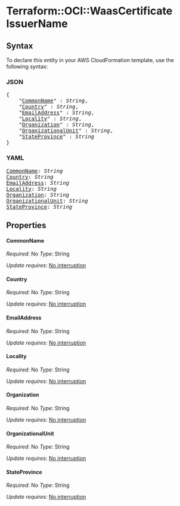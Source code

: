 # Terraform::OCI::WaasCertificate IssuerName

## Syntax

To declare this entity in your AWS CloudFormation template, use the following syntax:

### JSON

<pre>
{
    "<a href="#commonname" title="CommonName">CommonName</a>" : <i>String</i>,
    "<a href="#country" title="Country">Country</a>" : <i>String</i>,
    "<a href="#emailaddress" title="EmailAddress">EmailAddress</a>" : <i>String</i>,
    "<a href="#locality" title="Locality">Locality</a>" : <i>String</i>,
    "<a href="#organization" title="Organization">Organization</a>" : <i>String</i>,
    "<a href="#organizationalunit" title="OrganizationalUnit">OrganizationalUnit</a>" : <i>String</i>,
    "<a href="#stateprovince" title="StateProvince">StateProvince</a>" : <i>String</i>
}
</pre>

### YAML

<pre>
<a href="#commonname" title="CommonName">CommonName</a>: <i>String</i>
<a href="#country" title="Country">Country</a>: <i>String</i>
<a href="#emailaddress" title="EmailAddress">EmailAddress</a>: <i>String</i>
<a href="#locality" title="Locality">Locality</a>: <i>String</i>
<a href="#organization" title="Organization">Organization</a>: <i>String</i>
<a href="#organizationalunit" title="OrganizationalUnit">OrganizationalUnit</a>: <i>String</i>
<a href="#stateprovince" title="StateProvince">StateProvince</a>: <i>String</i>
</pre>

## Properties

#### CommonName

_Required_: No
_Type_: String

_Update requires_: [No interruption](https://docs.aws.amazon.com/AWSCloudFormation/latest/UserGuide/using-cfn-updating-stacks-update-behaviors.html#update-no-interrupt)

#### Country

_Required_: No
_Type_: String

_Update requires_: [No interruption](https://docs.aws.amazon.com/AWSCloudFormation/latest/UserGuide/using-cfn-updating-stacks-update-behaviors.html#update-no-interrupt)

#### EmailAddress

_Required_: No
_Type_: String

_Update requires_: [No interruption](https://docs.aws.amazon.com/AWSCloudFormation/latest/UserGuide/using-cfn-updating-stacks-update-behaviors.html#update-no-interrupt)

#### Locality

_Required_: No
_Type_: String

_Update requires_: [No interruption](https://docs.aws.amazon.com/AWSCloudFormation/latest/UserGuide/using-cfn-updating-stacks-update-behaviors.html#update-no-interrupt)

#### Organization

_Required_: No
_Type_: String

_Update requires_: [No interruption](https://docs.aws.amazon.com/AWSCloudFormation/latest/UserGuide/using-cfn-updating-stacks-update-behaviors.html#update-no-interrupt)

#### OrganizationalUnit

_Required_: No
_Type_: String

_Update requires_: [No interruption](https://docs.aws.amazon.com/AWSCloudFormation/latest/UserGuide/using-cfn-updating-stacks-update-behaviors.html#update-no-interrupt)

#### StateProvince

_Required_: No
_Type_: String

_Update requires_: [No interruption](https://docs.aws.amazon.com/AWSCloudFormation/latest/UserGuide/using-cfn-updating-stacks-update-behaviors.html#update-no-interrupt)

